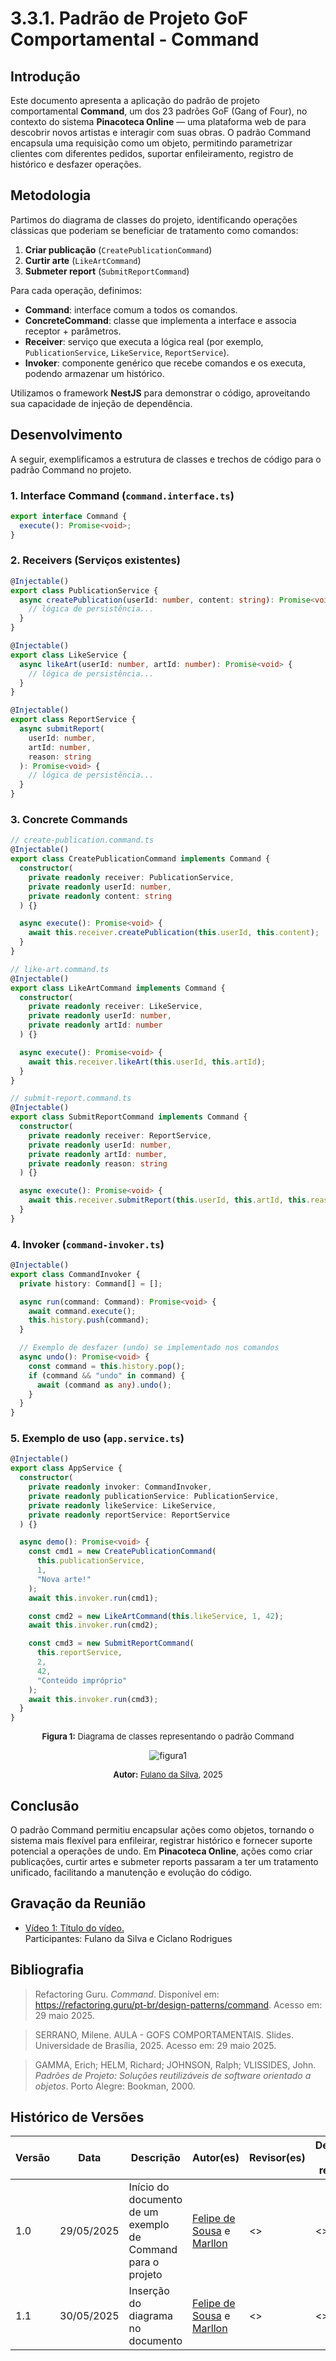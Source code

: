 # 3.3.1. Padrão de Projeto GoF Comportamental - Command

## Introdução

Este documento apresenta a aplicação do padrão de projeto comportamental **Command**, um dos 23 padrões GoF (Gang of Four), no contexto do sistema **Pinacoteca Online** — uma plataforma web de para descobrir novos artistas e interagir com suas obras. O padrão Command encapsula uma requisição como um objeto, permitindo parametrizar clientes com diferentes pedidos, suportar enfileiramento, registro de histórico e desfazer operações.

## Metodologia

Partimos do diagrama de classes do projeto, identificando operações clássicas que poderiam se beneficiar de tratamento como comandos:

1. **Criar publicação** (`CreatePublicationCommand`)
2. **Curtir arte** (`LikeArtCommand`)
3. **Submeter report** (`SubmitReportCommand`)

Para cada operação, definimos:

- **Command**: interface comum a todos os comandos.
- **ConcreteCommand**: classe que implementa a interface e associa receptor + parâmetros.
- **Receiver**: serviço que executa a lógica real (por exemplo, `PublicationService`, `LikeService`, `ReportService`).
- **Invoker**: componente genérico que recebe comandos e os executa, podendo armazenar um histórico.

Utilizamos o framework **NestJS** para demonstrar o código, aproveitando sua capacidade de injeção de dependência.

## Desenvolvimento

A seguir, exemplificamos a estrutura de classes e trechos de código para o padrão Command no projeto.

### 1. Interface Command (`command.interface.ts`)

```ts
export interface Command {
  execute(): Promise<void>;
}
```

### 2. Receivers (Serviços existentes)

```ts
@Injectable()
export class PublicationService {
  async createPublication(userId: number, content: string): Promise<void> {
    // lógica de persistência...
  }
}

@Injectable()
export class LikeService {
  async likeArt(userId: number, artId: number): Promise<void> {
    // lógica de persistência...
  }
}

@Injectable()
export class ReportService {
  async submitReport(
    userId: number,
    artId: number,
    reason: string
  ): Promise<void> {
    // lógica de persistência...
  }
}
```

### 3. Concrete Commands

```ts
// create-publication.command.ts
@Injectable()
export class CreatePublicationCommand implements Command {
  constructor(
    private readonly receiver: PublicationService,
    private readonly userId: number,
    private readonly content: string
  ) {}

  async execute(): Promise<void> {
    await this.receiver.createPublication(this.userId, this.content);
  }
}

// like-art.command.ts
@Injectable()
export class LikeArtCommand implements Command {
  constructor(
    private readonly receiver: LikeService,
    private readonly userId: number,
    private readonly artId: number
  ) {}

  async execute(): Promise<void> {
    await this.receiver.likeArt(this.userId, this.artId);
  }
}

// submit-report.command.ts
@Injectable()
export class SubmitReportCommand implements Command {
  constructor(
    private readonly receiver: ReportService,
    private readonly userId: number,
    private readonly artId: number,
    private readonly reason: string
  ) {}

  async execute(): Promise<void> {
    await this.receiver.submitReport(this.userId, this.artId, this.reason);
  }
}
```

### 4. Invoker (`command-invoker.ts`)

```ts
@Injectable()
export class CommandInvoker {
  private history: Command[] = [];

  async run(command: Command): Promise<void> {
    await command.execute();
    this.history.push(command);
  }

  // Exemplo de desfazer (undo) se implementado nos comandos
  async undo(): Promise<void> {
    const command = this.history.pop();
    if (command && "undo" in command) {
      await (command as any).undo();
    }
  }
}
```

### 5. Exemplo de uso (`app.service.ts`)

```ts
@Injectable()
export class AppService {
  constructor(
    private readonly invoker: CommandInvoker,
    private readonly publicationService: PublicationService,
    private readonly likeService: LikeService,
    private readonly reportService: ReportService
  ) {}

  async demo(): Promise<void> {
    const cmd1 = new CreatePublicationCommand(
      this.publicationService,
      1,
      "Nova arte!"
    );
    await this.invoker.run(cmd1);

    const cmd2 = new LikeArtCommand(this.likeService, 1, 42);
    await this.invoker.run(cmd2);

    const cmd3 = new SubmitReportCommand(
      this.reportService,
      2,
      42,
      "Conteúdo impróprio"
    );
    await this.invoker.run(cmd3);
  }
}
```

<font size="2"><p style="text-align: center"><b>Figura 1:</b> Diagrama de classes representando o padrão Command</p></font>

<div style="text-align: center;">

![figura1](assets/images/command_diag.png)

</div>

<font size="2"><p style="text-align: center"><b>Autor:</b> <a href="https://github.com/">Fulano da Silva</a>, 2025</p></font>

## Conclusão

O padrão Command permitiu encapsular ações como objetos, tornando o sistema mais flexível para enfileirar, registrar histórico e fornecer suporte potencial a operações de undo. Em **Pinacoteca Online**, ações como criar publicações, curtir artes e submeter reports passaram a ter um tratamento unificado, facilitando a manutenção e evolução do código.

## Gravação da Reunião

- [Vídeo 1: Título do vídeo.](https://drive.google.com)</br>
  Participantes: Fulano da Silva e Ciclano Rodrigues

## Bibliografia

> Refactoring Guru. _Command_. Disponível em: https://refactoring.guru/pt-br/design-patterns/command. Acesso em: 29 maio 2025.

> SERRANO, Milene. AULA - GOFS COMPORTAMENTAIS. Slides. Universidade de Brasília, 2025. Acesso em: 29 maio 2025.

> GAMMA, Erich; HELM, Richard; JOHNSON, Ralph; VLISSIDES, John. _Padrões de Projeto: Soluções reutilizáveis de software orientado a objetos_. Porto Alegre: Bookman, 2000.

## Histórico de Versões

| Versão | Data       | Descrição                                                   | Autor(es)                                                                             | Revisor(es)   | Detalhes da revisão |
| ------ | ---------- | ----------------------------------------------------------- | ------------------------------------------------------------------------------------- | ------------- | ------------------- |
| 1.0    | 29/05/2025 | Início do documento de um exemplo de Command para o projeto | [Felipe de Sousa](https://github.com/fsousac) e [Marllon](https://github.com/m4rllon) | <<Preencher>> | <<Preencher>>       |
| 1.1    | 30/05/2025 | Inserção do diagrama no documento                           | [Felipe de Sousa](https://github.com/fsousac) e [Marllon](https://github.com/m4rllon) | <<Preencher>> | <<Preencher>>       |
